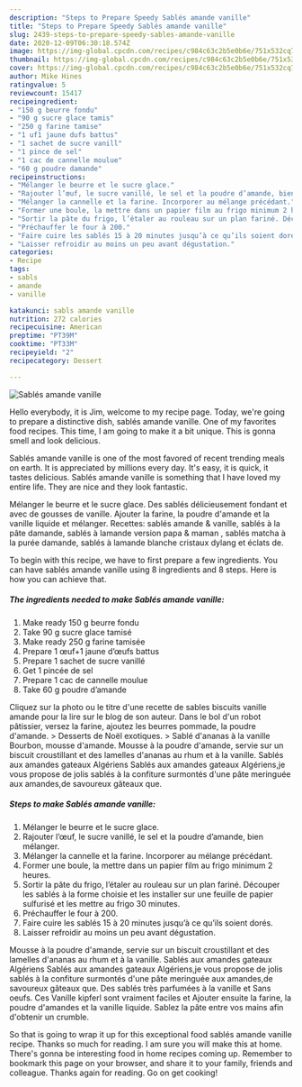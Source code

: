 ```yaml
---
description: "Steps to Prepare Speedy Sablés amande vanille"
title: "Steps to Prepare Speedy Sablés amande vanille"
slug: 2439-steps-to-prepare-speedy-sables-amande-vanille
date: 2020-12-09T06:30:18.574Z
image: https://img-global.cpcdn.com/recipes/c984c63c2b5e0b6e/751x532cq70/sables-amande-vanille-photo-principale-de-la-recette.jpg
thumbnail: https://img-global.cpcdn.com/recipes/c984c63c2b5e0b6e/751x532cq70/sables-amande-vanille-photo-principale-de-la-recette.jpg
cover: https://img-global.cpcdn.com/recipes/c984c63c2b5e0b6e/751x532cq70/sables-amande-vanille-photo-principale-de-la-recette.jpg
author: Mike Hines
ratingvalue: 5
reviewcount: 15417
recipeingredient:
- "150 g beurre fondu"
- "90 g sucre glace tamis"
- "250 g farine tamise"
- "1 uf1 jaune dufs battus"
- "1 sachet de sucre vanill"
- "1 pince de sel"
- "1 cac de cannelle moulue"
- "60 g poudre damande"
recipeinstructions:
- "Mélanger le beurre et le sucre glace."
- "Rajouter l’œuf, le sucre vanillé, le sel et la poudre d’amande, bien mélanger."
- "Mélanger la cannelle et la farine. Incorporer au mélange précédant."
- "Former une boule, la mettre dans un papier film au frigo minimum 2 heures."
- "Sortir la pâte du frigo, l’étaler au rouleau sur un plan fariné. Découper les sablés à la forme choisie et les installer sur une feuille de papier sulfurisé et les mettre au frigo 30 minutes."
- "Préchauffer le four à 200."
- "Faire cuire les sablés 15 à 20 minutes jusqu’à ce qu’ils soient dorés."
- "Laisser refroidir au moins un peu avant dégustation."
categories:
- Recipe
tags:
- sabls
- amande
- vanille

katakunci: sabls amande vanille 
nutrition: 272 calories
recipecuisine: American
preptime: "PT39M"
cooktime: "PT33M"
recipeyield: "2"
recipecategory: Dessert

---
```



![Sablés amande vanille](https://img-global.cpcdn.com/recipes/c984c63c2b5e0b6e/751x532cq70/sables-amande-vanille-photo-principale-de-la-recette.jpg)

Hello everybody, it is Jim, welcome to my recipe page. Today, we're going to prepare a distinctive dish, sablés amande vanille. One of my favorites food recipes. This time, I am going to make it a bit unique. This is gonna smell and look delicious.

Sablés amande vanille is one of the most favored of recent trending meals on earth. It is appreciated by millions every day. It's easy, it is quick, it tastes delicious. Sablés amande vanille is something that I have loved my entire life. They are nice and they look fantastic.

Mélanger le beurre et le sucre glace. Des sablés délicieusement fondant et avec de gousses de vanille. Ajouter la farine, la poudre d&#39;amande et la vanille liquide et mélanger. Recettes: sablés amande &amp; vanille, sablés à la pâte damande, sablés à lamande version papa &amp; maman , sablés matcha à la purée damande, sablés à lamande blanche cristaux dylang et éclats de.


To begin with this recipe, we have to first prepare a few ingredients. You can have sablés amande vanille using 8 ingredients and 8 steps. Here is how you can achieve that.

<!--inarticleads1-->

##### The ingredients needed to make Sablés amande vanille:

1. Make ready 150 g beurre fondu
1. Take 90 g sucre glace tamisé
1. Make ready 250 g farine tamisée
1. Prepare 1 œuf+1 jaune d’œufs battus
1. Prepare 1 sachet de sucre vanillé
1. Get 1 pincée de sel
1. Prepare 1 cac de cannelle moulue
1. Take 60 g poudre d’amande


Cliquez sur la photo ou le titre d&#39;une recette de sables biscuits vanille amande pour la lire sur le blog de son auteur. Dans le bol d&#39;un robot pâtissier, versez la farine, ajoutez les beurres pommade, la poudre d&#39;amande. &gt; Desserts de Noël exotiques. &gt; Sablé d&#39;ananas à la vanille Bourbon, mousse d&#39;amande. Mousse à la poudre d&#39;amande, servie sur un biscuit croustillant et des lamelles d&#39;ananas au rhum et à la vanille. Sablés aux amandes gateaux Algériens Sablés aux amandes gateaux Algériens,je vous propose de jolis sablés à la confiture surmontés d&#39;une pâte meringuée aux amandes,de savoureux gâteaux que. 

<!--inarticleads2-->

##### Steps to make Sablés amande vanille:

1. Mélanger le beurre et le sucre glace.
1. Rajouter l’œuf, le sucre vanillé, le sel et la poudre d’amande, bien mélanger.
1. Mélanger la cannelle et la farine. Incorporer au mélange précédant.
1. Former une boule, la mettre dans un papier film au frigo minimum 2 heures.
1. Sortir la pâte du frigo, l’étaler au rouleau sur un plan fariné. Découper les sablés à la forme choisie et les installer sur une feuille de papier sulfurisé et les mettre au frigo 30 minutes.
1. Préchauffer le four à 200.
1. Faire cuire les sablés 15 à 20 minutes jusqu’à ce qu’ils soient dorés.
1. Laisser refroidir au moins un peu avant dégustation.


Mousse à la poudre d&#39;amande, servie sur un biscuit croustillant et des lamelles d&#39;ananas au rhum et à la vanille. Sablés aux amandes gateaux Algériens Sablés aux amandes gateaux Algériens,je vous propose de jolis sablés à la confiture surmontés d&#39;une pâte meringuée aux amandes,de savoureux gâteaux que. Des sablés très parfumées à la vanille et Sans oeufs. Ces Vanille kipferl sont vraiment faciles et Ajouter ensuite la farine, la poudre d&#39;amandes et la vanille liquide. Sablez la pâte entre vos mains afin d&#39;obtenir un crumble. 

So that is going to wrap it up for this exceptional food sablés amande vanille recipe. Thanks so much for reading. I am sure you will make this at home. There's gonna be interesting food in home recipes coming up. Remember to bookmark this page on your browser, and share it to your family, friends and colleague. Thanks again for reading. Go on get cooking!
